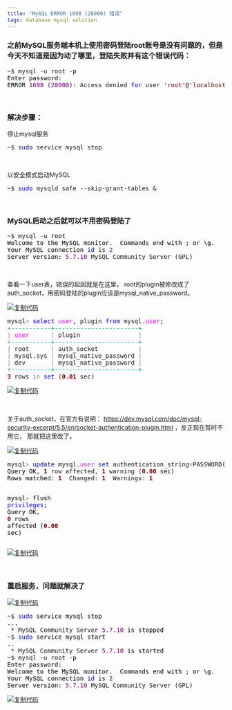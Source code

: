 ```yaml
---
title: "MySQL ERROR 1698 (28000) 错误"  
tags: database mysql solution
---
```


<div id="cnblogs_post_body" class="blogpost-body ">
    <h3>之前MySQL服务端本机上使用密码登陆root账号是没有问题的，但是今天不知道是因为动了哪里，登陆失败并有这个错误代码：</h3>
<div class="cnblogs_code">
<pre>~$ mysql -u root -<span style="color: #000000;">p
Enter password: 
ERROR </span><span style="color: #800080;">1698</span> (<span style="color: #800080;">28000</span>): Access denied <span style="color: #0000ff;">for</span> user <span style="color: #800000;">'</span><span style="color: #800000;">root</span><span style="color: #800000;">'</span>@<span style="color: #800000;">'</span><span style="color: #800000;">localhost</span><span style="color: #800000;">'</span></pre>
</div>
<p>&nbsp;&nbsp;</p>
<h3>解决步骤：</h3>
<p>停止mysql服务</p>
<div class="cnblogs_code">
<pre>~$ <span style="color: #0000ff;">sudo</span> service mysql stop</pre>
</div>
<p>&nbsp;</p>
<p>以安全模式启动MySQL</p>
<div class="cnblogs_code">
<pre>~$ <span style="color: #0000ff;">sudo</span> mysqld_safe --skip-grant-tables &amp;</pre>
</div>
<p>&nbsp;</p>
<h3>MySQL启动之后就可以不用密码登陆了</h3>
<div class="cnblogs_code">
<pre>~$ mysql -<span style="color: #000000;">u root
Welcome to the MySQL monitor.  Commands end with ; or \g.
Your MySQL connection </span><span style="color: #0000ff;">id</span> is <span style="color: #800080;">2</span><span style="color: #000000;">
Server version: </span><span style="color: #800080;">5.7</span>.<span style="color: #800080;">10</span> MySQL Community Server (GPL)</pre>
</div>
<p>&nbsp;</p>
<p>查看一下user表，错误的起因就是在这里， root的plugin被修改成了auth_socket，用密码登陆的plugin应该是mysql_native_password。</p>
<div class="cnblogs_code"><div class="cnblogs_code_toolbar"><span class="cnblogs_code_copy"><a href="javascript:void(0);" onclick="copyCnblogsCode(this)" title="复制代码"><img src="//common.cnblogs.com/img/copycode.gif" alt="复制代码"></a></span></div>
<pre>mysql<span style="color: #808080;">&gt;</span> <span style="color: #0000ff;">select</span> <span style="color: #ff00ff;">user</span>, plugin <span style="color: #0000ff;">from</span> mysql.<span style="color: #ff00ff;">user</span><span style="color: #000000;">;
</span><span style="color: #808080;">+</span><span style="color: #008080;">--</span><span style="color: #008080;">---------+-----------------------+</span>
<span style="color: #808080;">|</span> <span style="color: #ff00ff;">user</span>      <span style="color: #808080;">|</span> plugin                <span style="color: #808080;">|</span>
<span style="color: #808080;">+</span><span style="color: #008080;">--</span><span style="color: #008080;">---------+-----------------------+</span>
<span style="color: #808080;">|</span> root      <span style="color: #808080;">|</span> auth_socket           <span style="color: #808080;">|</span>
<span style="color: #808080;">|</span> mysql.sys <span style="color: #808080;">|</span> mysql_native_password <span style="color: #808080;">|</span>
<span style="color: #808080;">|</span> dev       <span style="color: #808080;">|</span> mysql_native_password <span style="color: #808080;">|</span>
<span style="color: #808080;">+</span><span style="color: #008080;">--</span><span style="color: #008080;">---------+-----------------------+</span>
<span style="color: #800000; font-weight: bold;">3</span> rows <span style="color: #808080;">in</span> <span style="color: #0000ff;">set</span> (<span style="color: #800000; font-weight: bold;">0.01</span> sec)</pre>
<div class="cnblogs_code_toolbar"><span class="cnblogs_code_copy"><a href="javascript:void(0);" onclick="copyCnblogsCode(this)" title="复制代码"><img src="//common.cnblogs.com/img/copycode.gif" alt="复制代码"></a></span></div></div>
<p>&nbsp;</p>
<p>关于auth_socket，在官方有说明：&nbsp;<a href="https://dev.mysql.com/doc/mysql-security-excerpt/5.5/en/socket-authentication-plugin.html" target="_blank">https://dev.mysql.com/doc/mysql-security-excerpt/5.5/en/socket-authentication-plugin.html</a>&nbsp;，反正现在暂时不用它， 那就把这里改了。</p>
<div class="cnblogs_code"><div class="cnblogs_code_toolbar"><span class="cnblogs_code_copy"><a href="javascript:void(0);" onclick="copyCnblogsCode(this)" title="复制代码"><img src="//common.cnblogs.com/img/copycode.gif" alt="复制代码"></a></span></div>
<pre>mysql<span style="color: #808080;">&gt;</span> <span style="color: #0000ff;">update</span> mysql.<span style="color: #ff00ff;">user</span> <span style="color: #0000ff;">set</span> authentication_string<span style="color: #808080;">=</span>PASSWORD(<span style="color: #ff0000;">'</span><span style="color: #ff0000;">newPwd</span><span style="color: #ff0000;">'</span>), plugin<span style="color: #808080;">=</span><span style="color: #ff0000;">'</span><span style="color: #ff0000;">mysql_native_password</span><span style="color: #ff0000;">'</span> <span style="color: #0000ff;">where</span> <span style="color: #ff00ff;">user</span><span style="color: #808080;">=</span><span style="color: #ff0000;">'</span><span style="color: #ff0000;">root</span><span style="color: #ff0000;">'</span><span style="color: #000000;">;
Query OK, </span><span style="color: #800000; font-weight: bold;">1</span> row affected, <span style="color: #800000; font-weight: bold;">1</span> warning (<span style="color: #800000; font-weight: bold;">0.00</span><span style="color: #000000;"> sec)
Rows matched: </span><span style="color: #800000; font-weight: bold;">1</span>  Changed: <span style="color: #800000; font-weight: bold;">1</span>  Warnings: <span style="color: #800000; font-weight: bold;">1</span><span style="color: #000000;">

mysql</span><span style="color: #808080;">&gt;</span> flush <span style="color: #0000ff;">privileges</span><span style="color: #000000;">;
Query OK, </span><span style="color: #800000; font-weight: bold;">0</span> rows affected (<span style="color: #800000; font-weight: bold;">0.00</span> sec)</pre>
<div class="cnblogs_code_toolbar"><span class="cnblogs_code_copy"><a href="javascript:void(0);" onclick="copyCnblogsCode(this)" title="复制代码"><img src="//common.cnblogs.com/img/copycode.gif" alt="复制代码"></a></span></div></div>
<p>&nbsp;</p>
<h3>重启服务，问题就解决了</h3>
<div class="cnblogs_code"><div class="cnblogs_code_toolbar"><span class="cnblogs_code_copy"><a href="javascript:void(0);" onclick="copyCnblogsCode(this)" title="复制代码"><img src="//common.cnblogs.com/img/copycode.gif" alt="复制代码"></a></span></div>
<pre>~$ <span style="color: #0000ff;">sudo</span><span style="color: #000000;"> service mysql stop
...
 </span>* MySQL Community Server <span style="color: #800080;">5.7</span>.<span style="color: #800080;">10</span><span style="color: #000000;"> is stopped
</span>~$ <span style="color: #0000ff;">sudo</span><span style="color: #000000;"> service mysql start
..
 </span>* MySQL Community Server <span style="color: #800080;">5.7</span>.<span style="color: #800080;">10</span><span style="color: #000000;"> is started
</span>~$ mysql -u root -<span style="color: #000000;">p
Enter password: 
Welcome to the MySQL monitor.  Commands end with ; or \g.
Your MySQL connection </span><span style="color: #0000ff;">id</span> is <span style="color: #800080;">2</span><span style="color: #000000;">
Server version: </span><span style="color: #800080;">5.7</span>.<span style="color: #800080;">10</span> MySQL Community Server (GPL)</pre>
<div class="cnblogs_code_toolbar"><span class="cnblogs_code_copy"><a href="javascript:void(0);" onclick="copyCnblogsCode(this)" title="复制代码"><img src="//common.cnblogs.com/img/copycode.gif" alt="复制代码"></a></span></div></div>
<p>&nbsp;</p>
<p>　　　　</p>
</div>